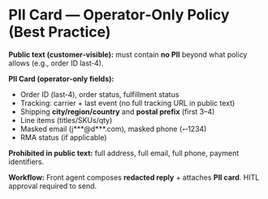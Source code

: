 # PII Card — Operator‑Only Policy (Best Practice)

**Public text (customer‑visible):** must contain **no PII** beyond what policy allows (e.g., order ID last‑4).

**PII Card (operator‑only fields):**
- Order ID (last‑4), order status, fulfillment status
- Tracking: carrier + last event (no full tracking URL in public text)
- Shipping **city/region/country** and **postal prefix** (first 3–4)
- Line items (titles/SKUs/qty)
- Masked email (j***@d***.com), masked phone (***‑***‑1234)
- RMA status (if applicable)

**Prohibited in public text:** full address, full email, full phone, payment identifiers.

**Workflow:** Front agent composes **redacted reply** + attaches **PII card**. HITL approval required to send.
